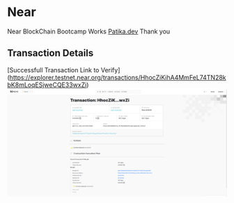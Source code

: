 # Near
Near BlockChain Bootcamp Works 
[Patika.dev](https://www.patika.dev/tr) Thank you
## Transaction Details
[Successfull Transaction Link to Verify] (https://explorer.testnet.near.org/transactions/HhocZiKihA4MmFeL74TN28kbK8mLoqESjweCQE33wxZi)
![Near Transaction](./images/transaction.png)
